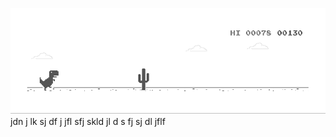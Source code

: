 ![image](https://github.com/sudimuk2017/qwaszx/blob/main/dino.gif)
jdn     j  lk  sj   df   j   jfl     sfj  skld  jl   d  s   fj   sj    dl  jflf

